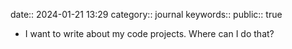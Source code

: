 date:: 2024-01-21 13:29 
category:: journal
keywords::
public:: true

- I want to write about my code projects. Where can I do that?